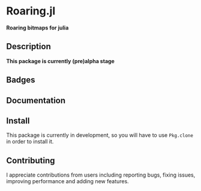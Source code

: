 # Roaring.jl

**Roaring bitmaps for julia**

## Description

**This package is currently (pre)alpha stage**

## Badges

## Documentation

## Install

This package is currently in development, so you will have to use
`Pkg.clone` in order to install it.


## Contributing

I appreciate contributions from users including reporting bugs, fixing issues,
improving performance and adding new features.
